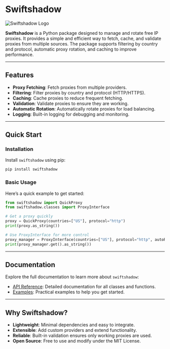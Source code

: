 # Swiftshadow

![Swiftshadow Logo](assets/logo.png)

**Swiftshadow** is a Python package designed to manage and rotate free IP proxies. It provides a simple and efficient way to fetch, cache, and validate proxies from multiple sources. The package supports filtering by country and protocol, automatic proxy rotation, and caching to improve performance.

---

## Features

- **Proxy Fetching**: Fetch proxies from multiple providers.
- **Filtering**: Filter proxies by country and protocol (HTTP/HTTPS).
- **Caching**: Cache proxies to reduce frequent fetching.
- **Validation**: Validate proxies to ensure they are working.
- **Automatic Rotation**: Automatically rotate proxies for load balancing.
- **Logging**: Built-in logging for debugging and monitoring.

---

## Quick Start

### Installation

Install `swiftshadow` using pip:

```bash
pip install swiftshadow
```

### Basic Usage

Here’s a quick example to get started:

```python
from swiftshadow import QuickProxy
from swiftshadow.classes import ProxyInterface

# Get a proxy quickly
proxy = QuickProxy(countries=["US"], protocol="http")
print(proxy.as_string())

# Use ProxyInterface for more control
proxy_manager = ProxyInterface(countries=["US"], protocol="http", autoRotate=True)
print(proxy_manager.get().as_string())
```

---

## Documentation

Explore the full documentation to learn more about `swiftshadow`:

- [API Reference](proxyInterface.md): Detailed documentation for all classes and functions.
- [Examples](examples.md): Practical examples to help you get started.

---

## Why Swiftshadow?

- **Lightweight**: Minimal dependencies and easy to integrate.
- **Extensible**: Add custom providers and extend functionality.
- **Reliable**: Built-in validation ensures only working proxies are used.
- **Open Source**: Free to use and modify under the MIT License.
